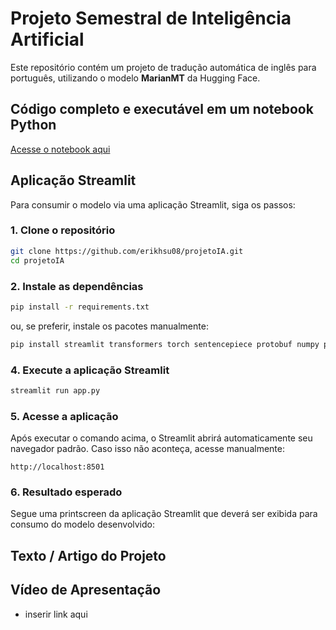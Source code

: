# Projeto Semestral de Inteligência Artificial

Este repositório contém um projeto de tradução automática de inglês para português, utilizando o modelo **MarianMT** da Hugging Face.

## Código completo e executável em um notebook Python

[Acesse o notebook aqui](Projeto_IA.ipynb)

##  Aplicação Streamlit
Para consumir o modelo via uma aplicação Streamlit, siga os passos:

### 1. Clone o repositório

```bash
git clone https://github.com/erikhsu08/projetoIA.git
cd projetoIA
```

### 2. Instale as dependências

```bash
pip install -r requirements.txt
```

ou, se preferir, instale os pacotes manualmente:

```bash
pip install streamlit transformers torch sentencepiece protobuf numpy pillow
```

### 4. Execute a aplicação Streamlit

```bash
streamlit run app.py
```

### 5. Acesse a aplicação

Após executar o comando acima, o Streamlit abrirá automaticamente seu navegador padrão. Caso isso não aconteça, acesse manualmente:

```
http://localhost:8501
```

### 6. Resultado esperado
Segue uma printscreen da aplicação Streamlit que deverá ser exibida para consumo do modelo desenvolvido:


## Texto / Artigo do Projeto

## Vídeo de Apresentação
- inserir link aqui
